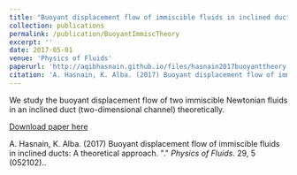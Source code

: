 ```yaml
---
title: "Buoyant displacement flow of immiscible fluids in inclined ducts: A theoretical approach"
collection: publications
permalink: /publication/BuoyantImmiscTheory
excerpt: ''
date: 2017-05-01
venue: 'Physics of Fluids'
paperurl: 'http://aqibhasnain.github.io/files/hasnain2017buoyanttheory.pdf'
citation: 'A. Hasnain, K. Alba. (2017) Buoyant displacement flow of immiscible fluids in inclined ducts: A theoretical approach. &quot;.&quot; <i>Physics of Fluids</i>. 29, 5 (052102).'
---
```

We study the buoyant displacement flow of two immiscible Newtonian fluids in an inclined duct (two-dimensional channel) theoretically. 

[Download paper here](http://aqibhasnain.github.io/files/hasnain2017buoyanttheory.pdf)

A. Hasnain, K. Alba. (2017) Buoyant displacement flow of immiscible fluids in inclined ducts: A theoretical approach. &quot;.&quot; <i>Physics of Fluids</i>. 29, 5 (052102)..